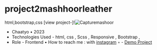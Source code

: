 # project2mashhoorleather
html,bootstrap,css
[view project-]!![Capturemashoor](https://user-images.githubusercontent.com/122665936/228155193-67a65980-638a-4811-ab68-2a41b1f62389.PNG)
- Chaatyo • 2023
- Technologies Used - html, css , Scss , Responsive , Bootstrap , 
- Role - Frontend
• How to reach me : with [instagram](https://instagram.com/matin.noorvash.web)
◦ - [Demo Project](https://matinnoorvash007.github.io/mashhoorleather.website/)
